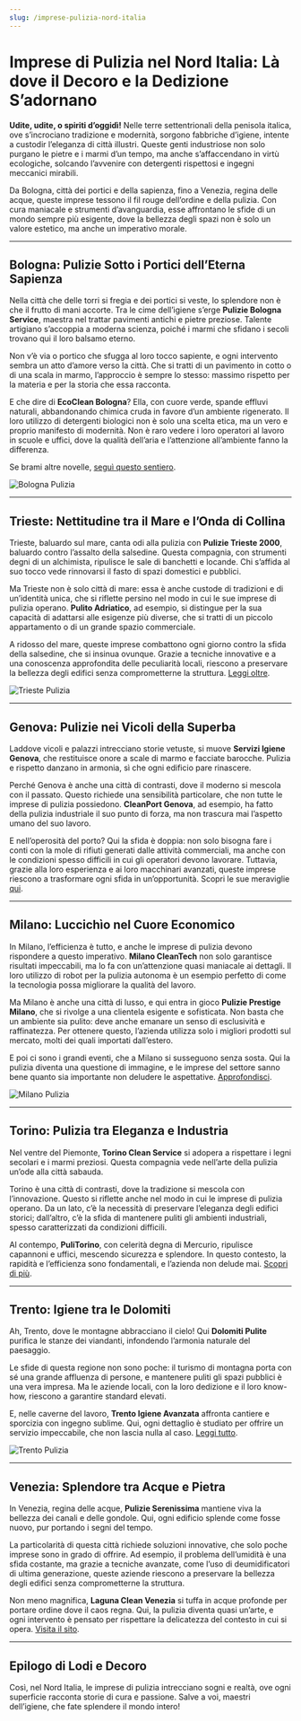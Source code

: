 ```yaml
---
slug: /imprese-pulizia-nord-italia
---
```


# Imprese di Pulizia nel Nord Italia: Là dove il Decoro e la Dedizione S’adornano

**Udite, udite, o spiriti d’oggidì!** Nelle terre settentrionali della penisola italica, ove s’incrociano tradizione e modernità, sorgono fabbriche d’igiene, intente a custodir l’eleganza di città illustri. Queste genti industriose non solo purgano le pietre e i marmi d’un tempo, ma anche s’affaccendano in virtù ecologiche, solcando l’avvenire con detergenti rispettosi e ingegni meccanici mirabili.

Da Bologna, città dei portici e della sapienza, fino a Venezia, regina delle acque, queste imprese tessono il fil rouge dell’ordine e della pulizia. Con cura maniacale e strumenti d’avanguardia, esse affrontano le sfide di un mondo sempre più esigente, dove la bellezza degli spazi non è solo un valore estetico, ma anche un imperativo morale.

---

## Bologna: Pulizie Sotto i Portici dell’Eterna Sapienza

Nella città che delle torri si fregia e dei portici si veste, lo splendore non è che il frutto di mani accorte. Tra le cime dell’igiene s’erge **Pulizie Bologna Service**, maestra nel trattar pavimenti antichi e pietre preziose. Talente artigiano s’accoppia a moderna scienza, poiché i marmi che sfidano i secoli trovano qui il loro balsamo eterno.

Non v’è via o portico che sfugga al loro tocco sapiente, e ogni intervento sembra un atto d’amore verso la città. Che si tratti di un pavimento in cotto o di una scala in marmo, l’approccio è sempre lo stesso: massimo rispetto per la materia e per la storia che essa racconta.

E che dire di **EcoClean Bologna**? Ella, con cuore verde, spande effluvi naturali, abbandonando chimica cruda in favore d’un ambiente rigenerato. Il loro utilizzo di detergenti biologici non è solo una scelta etica, ma un vero e proprio manifesto di modernità. Non è raro vedere i loro operatori al lavoro in scuole e uffici, dove la qualità dell’aria e l’attenzione all’ambiente fanno la differenza.

Se brami altre novelle, [seguì questo sentiero](https://www.impresaitalia.info/747/1/imprese-pulizia/bologna.aspx).

![Bologna Pulizia](/guide-img/output/45.jpg)

---

## Trieste: Nettitudine tra il Mare e l’Onda di Collina

Trieste, baluardo sul mare, canta odi alla pulizia con **Pulizie Trieste 2000**, baluardo contro l’assalto della salsedine. Questa compagnia, con strumenti degni di un alchimista, ripulisce le sale di banchetti e locande. Chi s’affida al suo tocco vede rinnovarsi il fasto di spazi domestici e pubblici.

Ma Trieste non è solo città di mare: essa è anche custode di tradizioni e di un’identità unica, che si riflette persino nel modo in cui le sue imprese di pulizia operano. **Pulito Adriatico**, ad esempio, si distingue per la sua capacità di adattarsi alle esigenze più diverse, che si tratti di un piccolo appartamento o di un grande spazio commerciale.

A ridosso del mare, queste imprese combattono ogni giorno contro la sfida della salsedine, che si insinua ovunque. Grazie a tecniche innovative e a una conoscenza approfondita delle peculiarità locali, riescono a preservare la bellezza degli edifici senza comprometterne la struttura. [Leggi oltre](https://www.impresaitalia.info/747/1/imprese-pulizia/trieste.aspx).

![Trieste Pulizia](/guide-img/output/46.jpg)

---

## Genova: Pulizie nei Vicoli della Superba

Laddove vicoli e palazzi intrecciano storie vetuste, si muove **Servizi Igiene Genova**, che restituisce onore a scale di marmo e facciate barocche. Pulizia e rispetto danzano in armonia, sì che ogni edificio pare rinascere.

Perché Genova è anche una città di contrasti, dove il moderno si mescola con il passato. Questo richiede una sensibilità particolare, che non tutte le imprese di pulizia possiedono. **CleanPort Genova**, ad esempio, ha fatto della pulizia industriale il suo punto di forza, ma non trascura mai l’aspetto umano del suo lavoro.

E nell’operosità del porto? Qui la sfida è doppia: non solo bisogna fare i conti con la mole di rifiuti generati dalle attività commerciali, ma anche con le condizioni spesso difficili in cui gli operatori devono lavorare. Tuttavia, grazie alla loro esperienza e ai loro macchinari avanzati, queste imprese riescono a trasformare ogni sfida in un’opportunità. Scopri le sue meraviglie [qui](https://www.impresaitalia.info/747/1/imprese-pulizia/genova.aspx).

---

## Milano: Luccichìo nel Cuore Economico

In Milano, l’efficienza è tutto, e anche le imprese di pulizia devono rispondere a questo imperativo. **Milano CleanTech** non solo garantisce risultati impeccabili, ma lo fa con un’attenzione quasi maniacale ai dettagli. Il loro utilizzo di robot per la pulizia autonoma è un esempio perfetto di come la tecnologia possa migliorare la qualità del lavoro.

Ma Milano è anche una città di lusso, e qui entra in gioco **Pulizie Prestige Milano**, che si rivolge a una clientela esigente e sofisticata. Non basta che un ambiente sia pulito: deve anche emanare un senso di esclusività e raffinatezza. Per ottenere questo, l’azienda utilizza solo i migliori prodotti sul mercato, molti dei quali importati dall’estero.

E poi ci sono i grandi eventi, che a Milano si susseguono senza sosta. Qui la pulizia diventa una questione di immagine, e le imprese del settore sanno bene quanto sia importante non deludere le aspettative. [Approfondisci](https://www.impresaitalia.info/747/1/imprese-pulizia/milano.aspx).

![Milano Pulizia](/guide-img/output/47.jpg)

---

## Torino: Pulizia tra Eleganza e Industria

Nel ventre del Piemonte, **Torino Clean Service** si adopera a rispettare i legni secolari e i marmi preziosi. Questa compagnia vede nell’arte della pulizia un’ode alla città sabauda.

Torino è una città di contrasti, dove la tradizione si mescola con l’innovazione. Questo si riflette anche nel modo in cui le imprese di pulizia operano. Da un lato, c’è la necessità di preservare l’eleganza degli edifici storici; dall’altro, c’è la sfida di mantenere puliti gli ambienti industriali, spesso caratterizzati da condizioni difficili.

Al contempo, **PuliTorino**, con celerità degna di Mercurio, ripulisce capannoni e uffici, mescendo sicurezza e splendore. In questo contesto, la rapidità e l’efficienza sono fondamentali, e l’azienda non delude mai. [Scopri di più](https://www.impresaitalia.info/747/1/imprese-pulizia/torino.aspx).

---

## Trento: Igiene tra le Dolomiti

Ah, Trento, dove le montagne abbracciano il cielo! Qui **Dolomiti Pulite** purifica le stanze dei viandanti, infondendo l’armonia naturale del paesaggio.

Le sfide di questa regione non sono poche: il turismo di montagna porta con sé una grande affluenza di persone, e mantenere puliti gli spazi pubblici è una vera impresa. Ma le aziende locali, con la loro dedizione e il loro know-how, riescono a garantire standard elevati.

E, nelle caverne del lavoro, **Trento Igiene Avanzata** affronta cantiere e sporcizia con ingegno sublime. Qui, ogni dettaglio è studiato per offrire un servizio impeccabile, che non lascia nulla al caso. [Leggi tutto](https://www.impresaitalia.info/747/1/imprese-pulizia/trento.aspx).

![Trento Pulizia](/guide-img/output/48.jpg)

---

## Venezia: Splendore tra Acque e Pietra

In Venezia, regina delle acque, **Pulizie Serenissima** mantiene viva la bellezza dei canali e delle gondole. Qui, ogni edificio splende come fosse nuovo, pur portando i segni del tempo.

La particolarità di questa città richiede soluzioni innovative, che solo poche imprese sono in grado di offrire. Ad esempio, il problema dell’umidità è una sfida costante, ma grazie a tecniche avanzate, come l’uso di deumidificatori di ultima generazione, queste aziende riescono a preservare la bellezza degli edifici senza comprometterne la struttura.

Non meno magnifica, **Laguna Clean Venezia** si tuffa in acque profonde per portare ordine dove il caos regna. Qui, la pulizia diventa quasi un’arte, e ogni intervento è pensato per rispettare la delicatezza del contesto in cui si opera. [Visita il sito](https://www.impresaitalia.info/747/1/imprese-pulizia/venezia.aspx).

---

## Epilogo di Lodi e Decoro

Così, nel Nord Italia, le imprese di pulizia intrecciano sogni e realtà, ove ogni superficie racconta storie di cura e passione. Salve a voi, maestri dell’igiene, che fate splendere il mondo intero!
